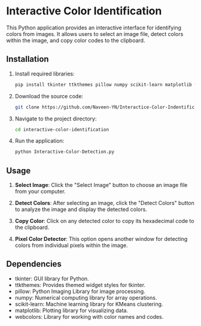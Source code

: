 # Interactive Color Identification

This Python application provides an interactive interface for identifying colors from images. It allows users to select an image file, detect colors within the image, and copy color codes to the clipboard.

## Installation

1. Install required libraries:

   ```bash
   pip install tkinter ttkthemes pillow numpy scikit-learn matplotlib webcolors
   ```

2. Download the source code:

   ```bash
   git clone https://github.com/Naveen-YN/Interactice-Color-Indentification-Application.git
   ```

3. Navigate to the project directory:

   ```bash
   cd interactive-color-identification
   ```

4. Run the application:

   ```bash
   python Interactive-Color-Detection.py
   ```

## Usage

1. **Select Image**: Click the "Select Image" button to choose an image file from your computer.

2. **Detect Colors**: After selecting an image, click the "Detect Colors" button to analyze the image and display the detected colors.

3. **Copy Color**: Click on any detected color to copy its hexadecimal code to the clipboard.

4. **Pixel Color Detector**: This option opens another window for detecting colors from individual pixels within the image.

## Dependencies

- tkinter: GUI library for Python.
- ttkthemes: Provides themed widget styles for tkinter.
- pillow: Python Imaging Library for image processing.
- numpy: Numerical computing library for array operations.
- scikit-learn: Machine learning library for KMeans clustering.
- matplotlib: Plotting library for visualizing data.
- webcolors: Library for working with color names and codes.
